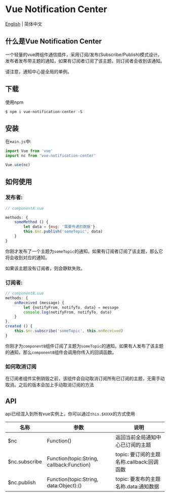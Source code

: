 # Vue Notification Center
[English](./README.md) | 简体中文 

## 什么是Vue Notification Center
一个轻量的vue跨组件通信插件，采用订阅/发布(Subscribe/Publish)模式设计。
发布者发布带主题的通知，如果有订阅者订阅了该主题，则订阅者会收到该通知。

请注意，通知中心是全局的单例。

## 下载

使用npm
```shell
$ npm i vue-notification-center -S
```

## 安装

在`main.js`中:
```js
import Vue from 'vue'
import nc from 'vue-notification-center'

Vue.use(nc)
```

## 如何使用
### 发布者:
```js
// componentA.vue

methods: {
    someMethod () {
        let data = {msg: '需要传递的数据'}
        this.$nc.publish('someTopic', data)
    }
}
```

你刚才发布了一个主题为`someTopic`的通知。如果有订阅者订阅了该主题，那么它将会收到对应的通知。

如果该主题没有订阅者，则会静默失败。

### 订阅者:

```js
// componentB.vue
methods: {
    onReceived (message) {
        let {notifyFrom, notifyTo, data} = message
        console.log(notifyFrom, notifyTo, data)
    }
},
created () {
    this.$nc.subscribe('someTopic', this.onReceived)
}
```
你刚才为`componentB`组件订阅了主题为`someTopic`的通知。如果有人发布了该主题的通知，那么`componentB`组件会调用你传入的回调函数。
### 如何取消订阅
在订阅者组件实例销毁之前，该组件会自动取消订阅所有已订阅的主题，无需手动取消。之后的版本会加上手动取消订阅的方法


## API
api已经混入到所有vue实例上，你可以通过`this.$XXXX`的方式使用

|名称|参数|说明|
|---|---|---|
|$nc|Function()|返回当前全局通知中心已订阅的主题|
|$nc.subscribe|Function(topic:String, callback:Function)|topic: 要订阅的主题名称.callback:回调函数|
|$nc.publish|Function(topic:String, data:Object):()|topic: 要发布的主题名称.data:通知数据|
